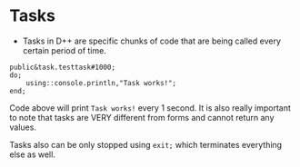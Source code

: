 # Tasks

- Tasks in D++ are specific chunks of code that are being called every certain period of time.


```pawn
public&task.testtask#1000;
do;
	using::console.println,"Task works!";
end;
```

Code above will print `Task works!` every 1 second. It is also really important to note that tasks are VERY different from forms and cannot return any values. 

Tasks also can be only stopped using `exit;` which terminates everything else as well.
